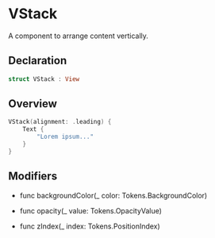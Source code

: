 # VStack

A component to arrange content vertically.

## Declaration

```swift
struct VStack : View
```

## Overview

```swift
VStack(alignment: .leading) {
    Text {
        "Lorem ipsum..."
    }
}
```

## Modifiers

- func backgroundColor(_ color: Tokens.BackgroundColor)

- func opacity(_ value: Tokens.OpacityValue)

- func zIndex(_ index: Tokens.PositionIndex)
